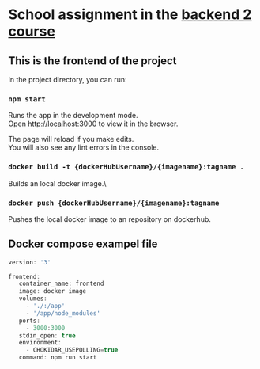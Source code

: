 # School assignment in the [backend 2 course](https://nackademin.se/utbildningar/programutvecklare-java/)

## This is the frontend of the project

In the project directory, you can run:

### `npm start`

Runs the app in the development mode.\
Open [http://localhost:3000](http://localhost:3000) to view it in the browser.

The page will reload if you make edits.\
You will also see any lint errors in the console.

### `docker build -t {dockerHubUsername}/{imagename}:tagname .`

Builds an local docker image.\

### `docker push {dockerHubUsername}/{imagename}:tagname`

Pushes the local docker image to an repository on dockerhub.

## Docker compose exampel file

```js
version: '3'

frontend:
   container_name: frontend
   image: docker image
   volumes:
     - './:/app'
     - '/app/node_modules'
   ports:
     - 3000:3000
   stdin_open: true
   environment:
     - CHOKIDAR_USEPOLLING=true
   command: npm run start
```
